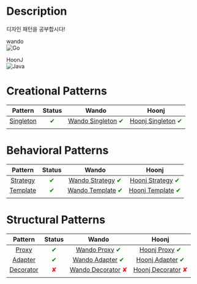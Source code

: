 # Description
디자인 패턴을 공부합시다!

wando <br>
![Go](https://shields.io/badge/go-black?logo=go&style=for-the-badge%22)

HoonJ <br>
![Java](https://shields.io/badge/Java-007396?style=for-the-badge%22)  

# Creational Patterns
|Pattern|Status|Wando|Hoonj|
|:-------:|:------:|:-----------:|:-----------:|
| [Singleton](https://github.com/EverySDAD/design-pattern/tree/main/creational/singleton) | <span style="color:green">✔</span> |[Wando Singleton](https://github.com/EverySDAD/design-pattern/tree/main/creational/singleton/wando) <span style="color:green">✔</span>|[Hoonj Singleton](https://github.com/EverySDAD/design-pattern/tree/main/creational/singleton/hoonj) <span style="color:green">✔</span> |
|||||

# Behavioral Patterns
|Pattern|Status|Wando|Hoonj|
|:-------:|:------:|:-----------:|:-----------:|
|[Strategy](https://github.com/EverySDAD/design-pattern/tree/main/behavioral/strategy)|<span style="color:green">✔</span>|[Wando Strategy](https://github.com/EverySDAD/design-pattern/tree/main/behavioral/strategy/wando) <span style="color:green">✔</span>|[Hoonj Strategy](https://github.com/EverySDAD/design-pattern/tree/main/behavioral/strategy/hoonj) <span style="color:green">✔</span>|
|[Template](https://github.com/EverySDAD/design-pattern/tree/main/behavioral/template)|<span style="color:green">✔</span>|[Wando Template](https://github.com/EverySDAD/design-pattern/tree/main/behavioral/template/wando) <span style="color:green">✔</span>|[Hoonj Template](https://github.com/EverySDAD/design-pattern/tree/main/behavioral/template/hoonj) <span style="color:green">✔</span>|
|||||

# Structural Patterns
|Pattern|Status|Wando|Hoonj|
|:-------:|:------:|:-----------:|:-----------:|
| [Proxy](https://github.com/EverySDAD/design-pattern/tree/main/structural/proxy) | <span style="color:green">✔</span> |[Wando Proxy](https://github.com/EverySDAD/design-pattern/tree/main/structural/proxy/wando) <span style="color:green">✔</span>|[Hoonj Proxy](https://github.com/EverySDAD/design-pattern/tree/main/structural/proxy/hoonj) <span style="color:green">✔</span> |
| [Adapter](https://github.com/EverySDAD/design-pattern/tree/main/structural/adapter) | <span style="color:green">✔</span> |[Wando Adapter](https://github.com/EverySDAD/design-pattern/tree/main/structural/adapter/wando) <span style="color:green">✔</span>|[Hoonj Adapter](https://github.com/EverySDAD/design-pattern/tree/main/structural/adapter/hoonj) <span style="color:green">✔</span> |
| [Decorator](https://github.com/EverySDAD/design-pattern/tree/main/structural/decorator) | <span style="color:red">✘</span> |[Wando Decorator](https://github.com/EverySDAD/design-pattern/tree/main/structural/decorator/wando) <span style="color:red">✘</span>|[Hoonj Decorator](https://github.com/EverySDAD/design-pattern/tree/main/structural/decorator/hoonj) <span style="color:red">✘</span> |
|||||
